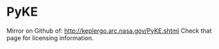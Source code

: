 PyKE
====

Mirror on Github of: <http://keplergo.arc.nasa.gov/PyKE.shtml>
Check that page for licensing information.
